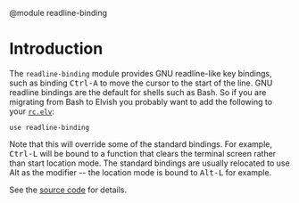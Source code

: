 <!-- toc -->

@module readline-binding

# Introduction

The `readline-binding` module provides GNU readline-like key bindings, such as
binding <kbd>Ctrl-A</kbd> to move the cursor to the start of the line. GNU
readline bindings are the default for shells such as Bash. So if you are
migrating from Bash to Elvish you probably want to add the following to your
[`rc.elv`](command.html#rc-file):

```elvish
use readline-binding
```

Note that this will override some of the standard bindings. For example,
<kbd>Ctrl-L</kbd> will be bound to a function that clears the terminal screen
rather than start location mode. The standard bindings are usually relocated to
use Alt as the modifier -- the location mode is bound to <kbd>Alt-L</kbd> for
example.

See the
[source code](https://src.elv.sh/pkg/mods/readline-binding/readline-binding.elv)
for details.
